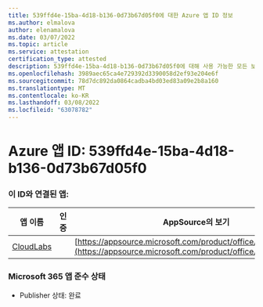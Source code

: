 ```yaml
---
title: 539ffd4e-15ba-4d18-b136-0d73b67d05f0에 대한 Azure 앱 ID 정보
ms.author: elmalova
author: elenamalova
ms.date: 03/07/2022
ms.topic: article
ms.service: attestation
certification_type: attested
description: 539ffd4e-15ba-4d18-b136-0d73b67d05f0에 대해 사용 가능한 모든 보안 및 규정 준수 정보입니다.
ms.openlocfilehash: 3989aec65ca4e729392d3390058d2ef93e204e6f
ms.sourcegitcommit: 78d7dc892da0864cadba4bd03ed83a09e2b8a160
ms.translationtype: MT
ms.contentlocale: ko-KR
ms.lasthandoff: 03/08/2022
ms.locfileid: "63078782"
---
```

# <a name="azure-app-id-539ffd4e-15ba-4d18-b136-0d73b67d05f0"></a>Azure 앱 ID: 539ffd4e-15ba-4d18-b136-0d73b67d05f0


### <a name="apps-associated-with-this-id"></a>이 ID와 연결된 앱:
| **앱 이름** | **인증** | **AppSource의 보기** |
|--------------|---------------|-----------------------|
| [CloudLabs](https://docs.microsoft.com/microsoft-365-app-certification/forward/WA200003273) |  | [https://appsource.microsoft.com/product/office/WA200003273](https://appsource.microsoft.com/product/office/WA200003273) |

### <a name="microsoft-365-app-compliance-status"></a>Microsoft 365 앱 준수 상태
- Publisher 상태: 완료
